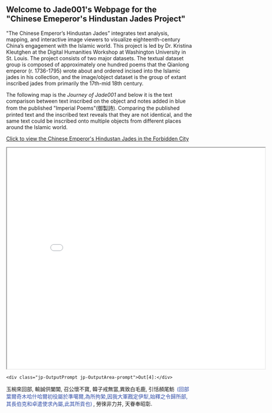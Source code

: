 ## Welcome to Jade001's Webpage for the "Chinese Emeperor's Hindustan Jades Project" ##
"The Chinese Emperor’s Hindustan Jades” integrates text analysis, mapping, and interactive image viewers to visualize eighteenth-century China’s engagement with the Islamic world. This project is led by Dr. Kristina Kleutghen at the Digital Humanities Workshop at Washington University in St. Louis. The project consists of two major datasets. The textual dataset group is composed of approximately one hundred poems that the Qianlong emperor (r. 1736-1795) wrote about and ordered incised into the Islamic jades in his collection, and the image/object dataset is the group of extant inscribed jades from primarily the 17th-mid 18th century.

The following map is the *Journey of Jade001* and below it is the text comparison between text inscribed on the object and notes added in blue from the published "Imperial Poems"(御製詩). Comparing the published printed text and the inscribed text reveals that they are not identical, and the same text could be inscribed onto multiple objects from different places around the Islamic world. 


[Click to view the Chinese Emperor's Hindustan Jades in the Forbidden City](https://xgloria.github.io/theforbiddencity_test1/)

<iframe src="Jade001_SampleMap.html" height="600" width="700"></iframe>


<div class="jp-Cell-outputWrapper">


<div class="jp-OutputArea jp-Cell-outputArea">

<div class="jp-OutputArea-child">

    
    <div class="jp-OutputPrompt jp-OutputArea-prompt">Out[4]:</div>

<div class="jp-RenderedHTMLCommon jp-RenderedMarkdown jp-OutputArea-output jp-OutputArea-executeResult" data-mime-type="text/markdown">
    <p><style>                           
    span.delete {color: #32a852; 
                 background-color: lavender;
                 font-size: 150%; 
                 margin: 0 3px; 
                 border: 1px solid #808080; 
                 line-height: 1.5;
                 padding: 2px;}
    span.insert {color: #e02427;
                 background-color: lavender;
                 font-size: 150%; 
                 margin: 0 3px; 
                 border: 1px solid #808080; 
                 line-height: 1.5;
                 padding: 2px;}
    span.parenthesis {color: #324ea8;
                    font-size: 100%;
                    margin: 0 3px;}
    </style>玉椀來回部, 輸誠供闔閶, 召公懷不寶, 韓子戒無當,異致白毛鹿, 引恬頳尾魴 <span class="parenthesis">(回部葉爾奇木哈什哈爾初役屬於準噶爾,為所拘縶,因我大軍戡定伊犁,始釋之令歸所部,其長伯克和卓遣使求內屬,此其所貢也)</span>, 勞徠非力并, 天眷奉昭彰.</p>

</div>

</div>

</div>

</div>
